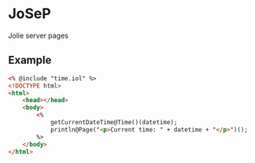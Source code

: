 JoSeP
=====

Jolie server pages

## Example ##

```html
<% @include "time.iol" %>
<!DOCTYPE html>
<html>
	<head></head>
	<body>
		<%
			getCurrentDateTime@Time()(datetime);
			println@Page("<p>Current time: " + datetime + "</p>")();
		%>
	</body>
</html>
```
